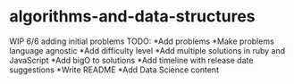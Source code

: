 # algorithms-and-data-structures
WIP
6/6
adding initial problems 
TODO: 
*Add problems 
*Make problems language agnostic
      *Add difficulty level
      *Add multiple solutions in ruby and JavaScript
      *Add bigO to solutions 
      *Add timeline with release date suggestions 
      *Write README 
      *Add Data Science content 

